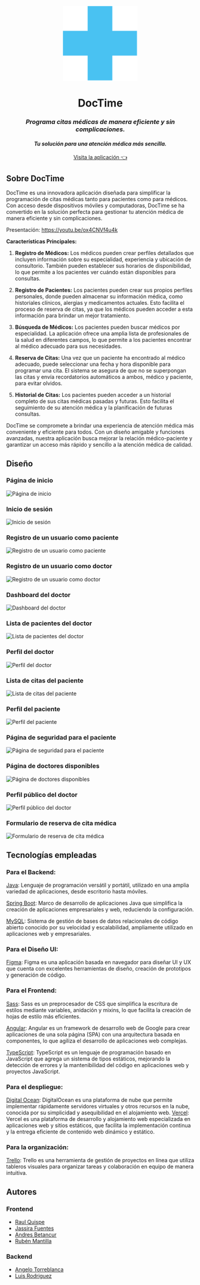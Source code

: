 <div align="center">
  <a href="">
    <img src="./doctime-frontend/src/assets/images/logo.svg" alt="Logo de DocTime" width="200" height="200">
  </a>
  <h1>DocTime</h1>
  <h3><em>Programa citas médicas de manera eficiente y sin complicaciones.</em></h3>
  <h4><em>Tu solución para una atención médica más sencilla.</em></h4>
  <p align="center">
    <a href="https://doctime-frontend.vercel.app/">
        Visita la aplicación 👈
    </a>
  </p>
</div>

## Sobre DocTime

DocTime es una innovadora aplicación diseñada para simplificar la programación de citas médicas tanto para pacientes como para médicos. Con acceso desde dispositivos móviles y computadoras, DocTime se ha convertido en la solución perfecta para gestionar tu atención médica de manera eficiente y sin complicaciones.

Presentación: https://youtu.be/ox4CNVf4u4k

**Características Principales:**

1. **Registro de Médicos:** Los médicos pueden crear perfiles detallados que incluyen información sobre su especialidad, experiencia y ubicación de consultorio. También pueden establecer sus horarios de disponibilidad, lo que permite a los pacientes ver cuándo están disponibles para consultas.

2. **Registro de Pacientes:** Los pacientes pueden crear sus propios perfiles personales, donde pueden almacenar su información médica, como historiales clínicos, alergias y medicamentos actuales. Esto facilita el proceso de reserva de citas, ya que los médicos pueden acceder a esta información para brindar un mejor tratamiento.

3. **Búsqueda de Médicos:** Los pacientes pueden buscar médicos por especialidad. La aplicación ofrece una amplia lista de profesionales de la salud en diferentes campos, lo que permite a los pacientes encontrar al médico adecuado para sus necesidades.

4. **Reserva de Citas:** Una vez que un paciente ha encontrado al médico adecuado, puede seleccionar una fecha y hora disponible para programar una cita. El sistema se asegura de que no se superpongan las citas y envía recordatorios automáticos a ambos, médico y paciente, para evitar olvidos.

5. **Historial de Citas:** Los pacientes pueden acceder a un historial completo de sus citas médicas pasadas y futuras. Esto facilita el seguimiento de su atención médica y la planificación de futuras consultas.

DocTime se compromete a brindar una experiencia de atención médica más conveniente y eficiente para todos. Con un diseño amigable y funciones avanzadas, nuestra aplicación busca mejorar la relación médico-paciente y garantizar un acceso más rápido y sencillo a la atención médica de calidad.

## Diseño
### Página de inicio
![Página de inicio](https://github.com/No-Country/C13-01-N-JAVA-ANGULAR/assets/114030068/a0d1aaf9-ec56-4ebd-b745-70efa89d8bb3)
### Inicio de sesión
![Inicio de sesión](https://github.com/No-Country/C13-01-N-JAVA-ANGULAR/assets/114030068/c83dc303-96ce-4b1d-a864-0c1d7ac638ea)
### Registro de un usuario como paciente
![Registro de un usuario como paciente](https://github.com/No-Country/C13-01-N-JAVA-ANGULAR/assets/114030068/aa38ca6b-f6f2-4bbc-a5bb-2d73495bfb6a)
### Registro de un usuario como doctor
![Registro de un usuario como doctor](https://github.com/No-Country/C13-01-N-JAVA-ANGULAR/assets/114030068/c1fdcff8-24fb-47de-8912-09a4a416b7b0)
### Dashboard del doctor
![Dashboard del doctor](https://github.com/No-Country/C13-01-N-JAVA-ANGULAR/assets/114030068/97ce448a-6173-44b5-a802-a761953d0882)
### Lista de pacientes del doctor
![Lista de pacientes del doctor](https://github.com/No-Country/C13-01-N-JAVA-ANGULAR/assets/114030068/b5b8b7d8-1b47-4525-a031-efa03c639b65)
### Perfil del doctor
![Perfil del doctor](https://github.com/No-Country/C13-01-N-JAVA-ANGULAR/assets/114030068/4feaf48e-d77e-4802-8d03-21a4bd4439e7)
### Lista de citas del paciente
![Lista de citas del paciente](https://github.com/No-Country/C13-01-N-JAVA-ANGULAR/assets/114030068/432aade2-2dba-4527-8cdc-89d9a8294266)
### Perfil del paciente
![Perfil del paciente](https://github.com/No-Country/C13-01-N-JAVA-ANGULAR/assets/114030068/e4f2a05c-f3ed-4335-8acc-5571c7a3a694)
### Página de seguridad para el paciente
![Página de seguridad para el paciente](https://github.com/No-Country/C13-01-N-JAVA-ANGULAR/assets/114030068/125fe566-564f-4b5c-8c92-84a4c133b3db)
### Página de doctores disponibles
![Página de doctores disponibles](https://github.com/No-Country/C13-01-N-JAVA-ANGULAR/assets/114030068/9a3635be-ce19-4103-9e58-b67deda26dda)
### Perfil público del doctor
![Perfil público del doctor](https://github.com/No-Country/C13-01-N-JAVA-ANGULAR/assets/114030068/0143316d-52a3-4562-80bc-a2b8d5f2655e)
### Formulario de reserva de cita médica
![Formulario de reserva de cita médica](https://github.com/No-Country/C13-01-N-JAVA-ANGULAR/assets/114030068/9fd21f6a-0e90-4270-a343-a968f79eccbc)

## Tecnologías empleadas
### Para el Backend:
[Java](https://www.java.com/es/): Lenguaje de programación versátil y portátil, utilizado en una amplia variedad de aplicaciones, desde escritorio hasta móviles.

[Spring Boot](https://spring.io/): Marco de desarrollo de aplicaciones Java que simplifica la creación de aplicaciones empresariales y web, reduciendo la configuración.

[MySQL](https://www.mysql.com/): Sistema de gestión de bases de datos relacionales de código abierto conocido por su velocidad y escalabilidad, ampliamente utilizado en aplicaciones web y empresariales.

### Para el Diseño UI:
[Figma](https://www.figma.com/): Figma es una aplicación basada en navegador para diseñar UI y UX que cuenta con excelentes herramientas de diseño, creación de prototipos y generación de código.

### Para el Frontend:
[Sass](https://sass-lang.com/guide/): Sass es un preprocesador de CSS que simplifica la escritura de estilos mediante variables, anidación y mixins, lo que facilita la creación de hojas de estilo más eficientes.

[Angular](https://angular.io/): Angular es un framework de desarrollo web de Google para crear aplicaciones de una sola página (SPA) con una arquitectura basada en componentes, lo que agiliza el desarrollo de aplicaciones web complejas.

[TypeScript](https://www.typescriptlang.org/): TypeScript es un lenguaje de programación basado en JavaScript que agrega un sistema de tipos estáticos, mejorando la detección de errores y la mantenibilidad del código en aplicaciones web y proyectos JavaScript.

### Para el despliegue:
[Digital Ocean](https://www.digitalocean.com/): DigitalOcean es una plataforma de nube que permite implementar rápidamente servidores virtuales y otros recursos en la nube, conocida por su simplicidad y asequibilidad en el alojamiento web.
[Vercel](https://vercel.com/): Vercel es una plataforma de desarrollo y alojamiento web especializada en aplicaciones web y sitios estáticos, que facilita la implementación continua y la entrega eficiente de contenido web dinámico y estático.
### Para la organización:
[Trello](https://trello.com/): Trello es una herramienta de gestión de proyectos en línea que utiliza tableros visuales para organizar tareas y colaboración en equipo de manera intuitiva.

## Autores

### Frontend
- [Raul Quispe](https://github.com/RaulQD)
- [Jassira Fuentes](https://github.com/JassiFuentes)
- [Andres Betancur](https://github.com/SwatColombia)
- [Rubén Mantilla](https://github.com/rubenmantilladev)
### Backend
- [Angelo Torreblanca](https://github.com/Sleeping02)
- [Luis Rodriguez](https://github.com/LuisAngel98)

